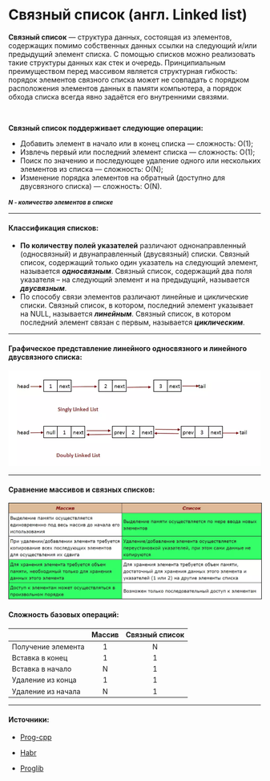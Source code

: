 # Связный список (англ. Linked list)

__Связный список__ — структура данных, состоящая из элементов, содержащих помимо собственных данных ссылки на следующий и/или предыдущий элемент списка. С помощью списков можно реализовать такие структуры данных как стек и очередь. Принципиальным преимуществом перед массивом является структурная гибкость: порядок элементов связного списка может не совпадать с порядком расположения элементов данных в памяти компьютера, а порядок обхода списка всегда явно задаётся его внутренними связями.

<br/>

__Связный список поддерживает следующие операции:__
-   Добавить элемент в начало или в конец списка — сложность: O(1);
-   Извлечь первый или последний элемент списка — сложность: O(1);
-   Поиск по значению и последующее удаление одного или нескольких элементов из списка — сложность: O(N);
-   Изменение порядка элементов на обратный (доступно для двусвязного списка) — сложность: O(N).

<small>***N - количество элементов в списке***</small>

_____

#### Классификация списков:
- __По количеству полей указателей__ различают однонаправленный (односвязный) и двунаправленный (двусвязный) списки. Связный список, содержащий только один указатель на следующий элемент, называется ***односвязным***. Связный список, содержащий два поля указателя – на следующий элемент и на предыдущий, называется ***двусвязным***.
- По способу связи элементов различают линейные и циклические списки. Связный список, в котором, последний элемент указывает на NULL, называется ***линейным***. Связный список, в котором последний элемент связан с первым, называется ***циклическим***.

_____

#### Графическое представление линейного односвязного и линейного двусвязного списка:

<p align='center'><img  src='./images/ddl.webp' alt='Графическое представление линейного односвязного и линейного двусвязного списка'></p>



_____

#### Сравнение массивов и связных списков:

<p align='center'><img  src='./images/eq.webp' border="1px solid #000" alt='Сравнение массивов и связных списков'></p>

#### Сложность базовых операций:

|                    | Массив | Связный список |
|------------------- |:------:|:--------------:|
| Получение элемента | 1      | N              |
| Вставка в конец    | 1      | 1              |
| Вставка в начало   | N      | 1              |
| Удаление из конца  | 1      | 1              |
| Удаление из начала | N      | 1              |

<!-- <table>
    <thead style="background-color: #8A51E6; text-align: center; color: #fff; font-weight:700">
        <tr>
            <td>Массив</td>
            <td>Список</td>
        </tr>
    </thead>
    <tbody>
        <tr>
            <td>Выделение памяти осуществляется единовременно под весь массив до начала его использования</td>
            <td style="background-color: #33ff66;">Выделение памяти осуществляется по мере ввода новых элементов</td>
        </tr>
        <tr>
            <td>При удалении/добавлении элемента требуется копирование всех последующих элементов для осуществления их
                сдвига</td>
            <td style="background-color: #33ff66;">Удаление/добавление элемента осуществляется переустановкой
                указателей, при этом сами данные не копируются</td>
        </tr>
        <tr>
            <td style="background-color: #33ff66;">Для хранения элемента требуется объем памяти, необходимый только для
                хранения данных этого элемента</td>
            <td>Для хранения элемента требуется объем памяти, достаточный для хранения данных этого элемента и
                указателей (1 или 2) на другие элементы списка</td>
        </tr>
        <tr>
            <td style="background-color: #33ff66;">Доступ к элементам может осуществляться в произвольном порядке</td>
            <td>Возможен только последовательный доступ к элементам</td>
        </tr>
    </tbody>
</table> -->

_____
#### Источники:
+ [Prog-cpp](https://prog-cpp.ru/data-list/)

+ [Habr](https://habr.com/ru/articles/717572/)

+ [Proglib](https://proglib.io/p/rasprostranennye-algoritmy-i-struktury-dannyh-v-javascript-steki-ocheredi-i-svyaznye-spiski-2021-10-13)
